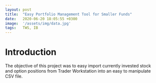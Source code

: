 ```yaml
---
layout: post
title:  "Easy Portfolio Management Tool for Smaller Funds"
date:   2020-06-20 18:05:55 +0300
image:  '/assets/img/data.jpg'
tags:   TWS, IB
---
```

# Introduction
The objective of this project was to easy import currently invested stock and option positions from Trader Workstation into an easy to manipulate CSV file. 

